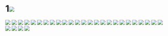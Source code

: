 # 1![](../img/54/00000001.jpg)
![](../img/54/00000002.jpg)
![](../img/54/00000003.jpg)
![](../img/54/00000004.jpg)
![](../img/54/00000005.jpg)
![](../img/54/00000006.jpg)
![](../img/54/00000007.jpg)
![](../img/54/00000008.jpg)
![](../img/54/00000009.jpg)
![](../img/54/00000010.jpg)
![](../img/54/00000011.jpg)
![](../img/54/00000012.jpg)
![](../img/54/00000013.jpg)
![](../img/54/00000014.jpg)
![](../img/54/00000015.jpg)
![](../img/54/00000016.jpg)
![](../img/54/00000017.jpg)
![](../img/54/00000018.jpg)
![](../img/54/00000019.jpg)
![](../img/54/00000020.jpg)
![](../img/54/00000021.jpg)
![](../img/54/00000022.jpg)
![](../img/54/00000023.jpg)
![](../img/54/00000024.jpg)
![](../img/54/00000025.jpg)
![](../img/54/00000026.jpg)
![](../img/54/00000027.jpg)
![](../img/54/00000028.jpg)
![](../img/54/00000029.jpg)
![](../img/54/00000030.jpg)
